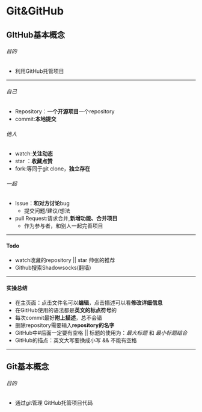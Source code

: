 # Git&GitHub

## GItHub基本概念
###### 目的
- 利用GitHub托管项目

---
###### 自己

- Repository：**一个开源项目**一个repository
- commit:**本地提交**


###### 他人

- watch:**关注动态**
- star ：**收藏点赞**
- fork:等同于git clone，**独立存在**

###### 一起

- Issue：**和对方讨论**bug
	- 提交问题/建议/想法
- pull Request:请求合并,**新增功能、合并项目**
	- 作为参与者，和别人一起完善项目
	
---
#### Todo

- watch收藏的repository || star 帅张的推荐
- Github搜索Shadowsocks(翻墙)

---
#### 实操总结

- 在主页面：点击文件名可以**编辑**，点击描述可以看**修改详细信息**
- 在GitHub使用的语法都是**英文的标点符号**的
- 每次commit最好**附上描述**，总不会错
- 删除repository需要输入**repository的名字**
- GitHub中#后面一定要有空格 || 标题的使用为：*最大标题* 和 *最小标题结合*
- GitHub的描点：英文大写要换成小写 && 不能有空格

---
## Git基本概念
###### 目的
- 通过git管理 GitHub托管项目代码
